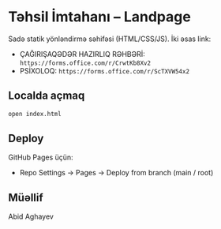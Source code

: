 # Təhsil İmtahanı – Landpage

Sadə statik yönləndirmə səhifəsi (HTML/CSS/JS). İki əsas link:

- ÇAĞIRIŞAQƏDƏR HAZIRLIQ RƏHBƏRİ: `https://forms.office.com/r/CrwtKb8Xv2`
- PSİXOLOQ: `https://forms.office.com/r/ScTXVW54x2`

## Localda açmaq

```bash
open index.html
```

## Deploy
GitHub Pages üçün:
- Repo Settings → Pages → Deploy from branch (main / root)

## Müəllif
Abid Aghayev
